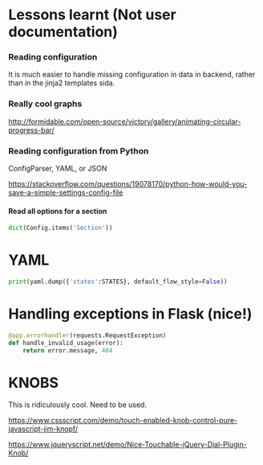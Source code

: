 # Lessons learnt (Not user documentation)

### Reading configuration
It is much easier to handle missing configuration in data in backend, rather than in the jinja2 templates sida.

### Really cool graphs
http://formidable.com/open-source/victory/gallery/animating-circular-progress-bar/


### Reading configuration from Python
ConfigParser, YAML, or JSON

https://stackoverflow.com/questions/19078170/python-how-would-you-save-a-simple-settings-config-file

#### Read all options for a section
```python
dict(Config.items('Section'))
```


# YAML
```python
print(yaml.dump({'states':STATES}, default_flow_style=False))
```


# Handling exceptions in Flask (nice!)
```python
@app.errorhandler(requests.RequestException)
def handle_invalid_usage(error):
    return error.message, 404
```

# KNOBS
This is ridiculously cool. Need to be used.

https://www.cssscript.com/demo/touch-enabled-knob-control-pure-javascript-jim-knopf/

https://www.jqueryscript.net/demo/Nice-Touchable-jQuery-Dial-Plugin-Knob/